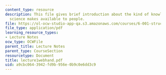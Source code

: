 ```yaml
---
content_type: resource
description: This file gives brief introduction about the kind of knowledge that computer
  science makes available to people.
file: https://ol-ocw-studio-app-qa.s3.amazonaws.com/courses/6-001-structure-and-interpretation-of-computer-programs-spring-2005/a9cbc0643942fd9b956e0b9c0e6dd3c9_lecture1webhand.pdf
file_type: application/pdf
learning_resource_types:
- Lecture Notes
ocw_type: OCWFile
parent_title: Lecture Notes
parent_type: CourseSection
resourcetype: Document
title: lecture1webhand.pdf
uid: a9cbc064-3942-fd9b-956e-0b9c0e6dd3c9
---
```

